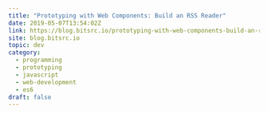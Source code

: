 ```yaml
---
title: "Prototyping with Web Components: Build an RSS Reader"
date: 2019-05-07T13:54:02Z
link: https://blog.bitsrc.io/prototyping-with-web-components-build-an-rss-reader-5bb753508d48?source=rss----5c2fdf847f4a---4&utm_medium=RSS&utm_source=news.12bit.vn
site: blog.bitsrc.io
topic: dev
category:
  - programming
  - prototyping
  - javascript
  - web-development
  - es6
draft: false
---
```

